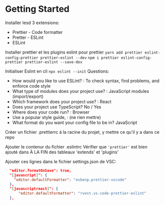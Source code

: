 # Getting Started

Installer lesd 3 extensions:

- Prettier - Code formatter
- Pretter - ESLint
- ESLint

Installer prettier et les plugins eslint pour prettier
`yarn add prettier eslint-config-prettier prettier-eslint --dev`
`npm i prettier eslint-config-prettier prettier-eslint --save-dev`

Initialiser Eslint en cli `npx eslint --init`
Questions:

- How would you like to use ESLint? : To check syntax, find problems, and enforce code style
- What type of modules does your project use? : JavaScript modules (import/export)
- Which framework does your project use? : React
- Does your project use TypeScript? No / Yes
- Where does your code run? : Browser
- Use a popular style guide, : (ne rien mettre)
- What format do you want your config file to be in? JavaScript

Créer un fichier .prettierrc à la racine du projet, y mettre ce qu'il y a dans ce repo

Ajouter le contenur du fichier .eslintrc
Vérifier que `'prettier'` est bien ajouté dans À LA FIN des tableaux 'extends' et 'plugins'

Ajouter ces lignes dans le fichier settings.json de VSC:

```json
  "editor.formatOnSave": true,
  "[javascript]": {
    "editor.defaultFormatter": "esbenp.prettier-vscode"
  },
  "[javascriptreact]": {
      "editor.defaultFormatter": "rvest.vs-code-prettier-eslint"
  },
```
